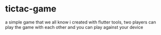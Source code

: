 # tictac-game
a simple game that we all know i created with flutter tools, two players can play the game with each other and you can play against your device
